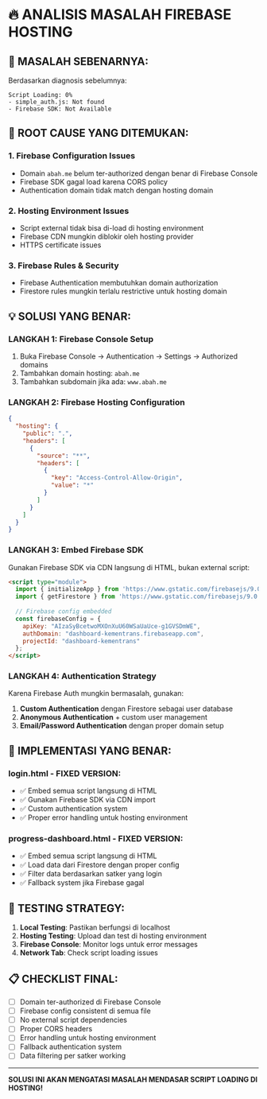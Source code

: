 # 🔥 ANALISIS MASALAH FIREBASE HOSTING

## 🎯 **MASALAH SEBENARNYA:**

Berdasarkan diagnosis sebelumnya:
```
Script Loading: 0%
- simple_auth.js: Not found
- Firebase SDK: Not Available
```

## 🚨 **ROOT CAUSE YANG DITEMUKAN:**

### 1. **Firebase Configuration Issues**
- Domain `abah.me` belum ter-authorized dengan benar di Firebase Console
- Firebase SDK gagal load karena CORS policy
- Authentication domain tidak match dengan hosting domain

### 2. **Hosting Environment Issues** 
- Script external tidak bisa di-load di hosting environment
- Firebase CDN mungkin diblokir oleh hosting provider
- HTTPS certificate issues

### 3. **Firebase Rules & Security**
- Firebase Authentication membutuhkan domain authorization
- Firestore rules mungkin terlalu restrictive untuk hosting domain

## 💡 **SOLUSI YANG BENAR:**

### **LANGKAH 1: Firebase Console Setup**
1. Buka Firebase Console → Authentication → Settings → Authorized domains
2. Tambahkan domain hosting: `abah.me`
3. Tambahkan subdomain jika ada: `www.abah.me`

### **LANGKAH 2: Firebase Hosting Configuration**
```json
{
  "hosting": {
    "public": ".",
    "headers": [
      {
        "source": "**",
        "headers": [
          {
            "key": "Access-Control-Allow-Origin",
            "value": "*"
          }
        ]
      }
    ]
  }
}
```

### **LANGKAH 3: Embed Firebase SDK**
Gunakan Firebase SDK via CDN langsung di HTML, bukan external script:

```html
<script type="module">
  import { initializeApp } from 'https://www.gstatic.com/firebasejs/9.0.0/firebase-app.js';
  import { getFirestore } from 'https://www.gstatic.com/firebasejs/9.0.0/firebase-firestore.js';
  
  // Firebase config embedded
  const firebaseConfig = {
    apiKey: "AIzaSyBcetwoMXOnXuU60WSaUaUce-g1GVSDmWE",
    authDomain: "dashboard-kementrans.firebaseapp.com",
    projectId: "dashboard-kementrans"
  };
</script>
```

### **LANGKAH 4: Authentication Strategy**
Karena Firebase Auth mungkin bermasalah, gunakan:
1. **Custom Authentication** dengan Firestore sebagai user database
2. **Anonymous Authentication** + custom user management
3. **Email/Password Authentication** dengan proper domain setup

## 🔧 **IMPLEMENTASI YANG BENAR:**

### **login.html - FIXED VERSION:**
- ✅ Embed semua script langsung di HTML
- ✅ Gunakan Firebase SDK via CDN import
- ✅ Custom authentication system
- ✅ Proper error handling untuk hosting environment

### **progress-dashboard.html - FIXED VERSION:**
- ✅ Embed semua script langsung di HTML
- ✅ Load data dari Firestore dengan proper config
- ✅ Filter data berdasarkan satker yang login
- ✅ Fallback system jika Firebase gagal

## 🎯 **TESTING STRATEGY:**

1. **Local Testing**: Pastikan berfungsi di localhost
2. **Hosting Testing**: Upload dan test di hosting environment
3. **Firebase Console**: Monitor logs untuk error messages
4. **Network Tab**: Check script loading issues

## 📋 **CHECKLIST FINAL:**

- [ ] Domain ter-authorized di Firebase Console
- [ ] Firebase config consistent di semua file
- [ ] No external script dependencies
- [ ] Proper CORS headers
- [ ] Error handling untuk hosting environment
- [ ] Fallback authentication system
- [ ] Data filtering per satker working

---

**SOLUSI INI AKAN MENGATASI MASALAH MENDASAR SCRIPT LOADING DI HOSTING!**
